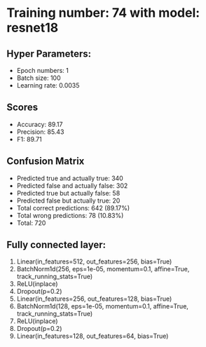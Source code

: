 # Training number: 74 with model: resnet18
## Hyper Parameters:
- Epoch numbers: 1
- Batch size: 100
- Learning rate: 0.0035

## Scores
- Accuracy: 89.17
- Precision: 85.43
- F1: 89.71

## Confusion Matrix
- Predicted true and actually true: 340
- Predicted false and actually false: 302
- Predicted true but actually false: 58
- Predicted false but actually true: 20
- Total correct predictions: 642 (89.17%)
- Total wrong predictions: 78 (10.83%)
- Total: 720

## Fully connected layer:
1. Linear(in_features=512, out_features=256, bias=True)
2. BatchNorm1d(256, eps=1e-05, momentum=0.1, affine=True, track_running_stats=True)
3. ReLU(inplace)
4. Dropout(p=0.2)
5. Linear(in_features=256, out_features=128, bias=True)
6. BatchNorm1d(128, eps=1e-05, momentum=0.1, affine=True, track_running_stats=True)
7. ReLU(inplace)
8. Dropout(p=0.2)
9. Linear(in_features=128, out_features=64, bias=True)